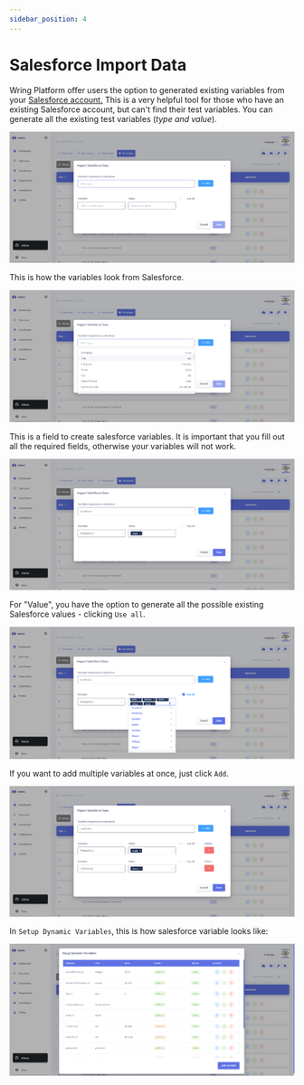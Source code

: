 ```yaml
---
sidebar_position: 4
---
```


# Salesforce Import Data

Wring Platform offer users the option to generated existing variables from your [Salesforce account.](https://aichemy2-dev-ed.my.salesforce.com/)  This is a very helpful tool for those who have an existing Salesforce account, but can't find their test variables. 
You can generate all the existing test variables (*type and value*).

![Salesforce Page](/img/sales.png)

This is how the variables look from Salesforce. 

![Salesforce Page](/img/type.png)

This is a field to create salesforce variables. It is important that you fill out all the required fields, otherwise your variables will not work.

![Salesforce Page](/img/vsales.png)

For "Value", you have the option to generate all the possible existing Salesforce values - clicking `Use all`.

![Salesforce Page](/img/use.png)

If you want to add multiple variables at once, just click `Add`.

![Salesforce Page](/img/vmultiple.png)

In `Setup Dynamic Variables`, this is how salesforce variable looks like: 

![Salesforce Page](/img/saless.png)